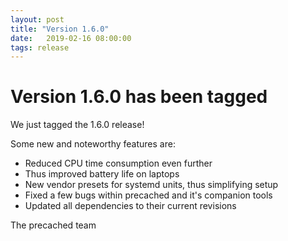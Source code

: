 ```yaml
---
layout: post
title: "Version 1.6.0"
date:   2019-02-16 08:00:00
tags: release
---
```


# Version 1.6.0 has been tagged

We just tagged the 1.6.0 release!

Some new and noteworthy features are:

* Reduced CPU time consumption even further
* Thus improved battery life on laptops
* New vendor presets for systemd units, thus simplifying setup
* Fixed a few bugs within precached and it's companion tools
* Updated all dependencies to their current revisions

The precached team
